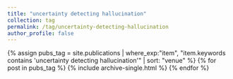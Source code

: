 ```yaml
---
title: "uncertainty detecting hallucination"
collection: tag
permalink: /tag/uncertainty-detecting-hallucination
author_profile: false
---
```

{% assign pubs_tag = site.publications | where_exp:"item", "item.keywords contains 'uncertainty detecting hallucination'" | sort: "venue" %}
{% for post in pubs_tag %}
  {% include archive-single.html %}
{% endfor %}